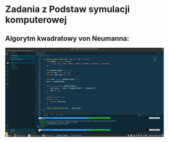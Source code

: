 # Zadania z Podstaw symulacji komputerowej

## Algorytm kwadratowy von Neumanna:

![Algorytm kwadratowy von Neumanna](middle_square_method/img.png)
